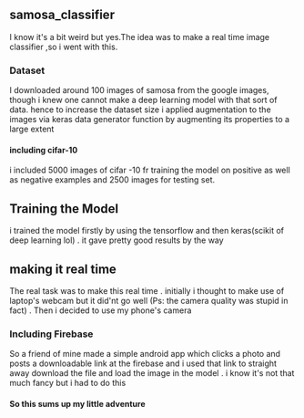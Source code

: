 ## samosa_classifier
I know it's a bit weird but yes.The idea was to make a real time image classifier ,so i went with this.
### Dataset
I downloaded around 100 images of samosa from the google images, though i knew one cannot make a deep learning model with that sort of data.
hence to increase the dataset size i applied augmentation to the images via keras data generator function by augmenting its properties to a 
large extent
#### including cifar-10
i included 5000 images of cifar -10 fr training the model on positive as well as negative examples and 
2500 images for testing set.                           
## Training the Model
i trained the model firstly by using the tensorflow and then keras(scikit of deep learning lol) .
it gave pretty good results by the way
## making it real time
The real task was to make this real time . initially i thought to make use of laptop's webcam but it did'nt go well (Ps: the camera quality was stupid in 
fact) . Then i decided to use my phone's camera 
### Including Firebase
So a friend of mine made a simple android app which clicks a photo and posts a downloadable link at the firebase and i used that link to
straight away download the file and load the image in the model . i know it's not that much fancy but i had to do this 
#### So this sums up my little adventure
